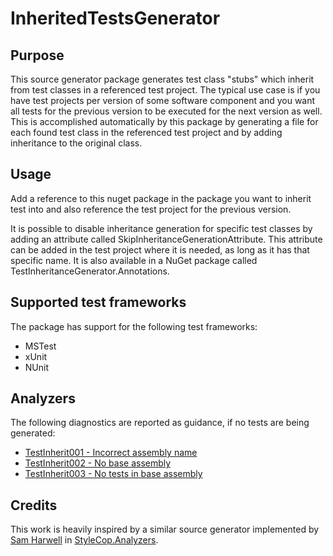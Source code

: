 # InheritedTestsGenerator

## Purpose

This source generator package generates test class "stubs" which inherit from test classes in a referenced test project.
The typical use case is if you have test projects per version of some software component and you want all tests
for the previous version to be executed for the next version as well. This is accomplished automatically by this
package by generating a file for each found test class in the referenced test project and by adding inheritance
to the original class.

## Usage

Add a reference to this nuget package in the package you want to inherit test into and
also reference the test project for the previous version.

It is possible to disable inheritance generation for specific test classes by adding an attribute called SkipInheritanceGenerationAttribute.
This attribute can be added in the test project where it is needed, as long as it has that specific name.
It is also available in a NuGet package called TestInheritanceGenerator.Annotations.

## Supported test frameworks

The package has support for the following test frameworks:
* MSTest
* xUnit
* NUnit

## Analyzers

The following diagnostics are reported as guidance, if no tests are being generated:
* [TestInherit001 - Incorrect assembly name](https://github.com/bjornhellander/TestInheritanceGenerator/blob/master/doc/TestInh001.md)
* [TestInherit002 - No base assembly](https://github.com/bjornhellander/TestInheritanceGenerator/blob/master/doc/TestInh002.md)
* [TestInherit003 - No tests in base assembly](https://github.com/bjornhellander/TestInheritanceGenerator/blob/master/doc/TestInh003.md)

## Credits

This work is heavily inspired by a similar source generator implemented by [Sam Harwell](https://github.com/sharwell) in [StyleCop.Analyzers](https://github.com/DotNetAnalyzers/StyleCopAnalyzers).
